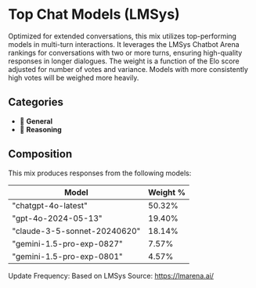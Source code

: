 # Top Chat Models (LMSys)

Optimized for extended conversations, this mix utilizes top-performing models in multi-turn interactions. It leverages the LMSys Chatbot Arena rankings for conversations with two or more turns, ensuring high-quality responses in longer dialogues. The weight is a function of the Elo score adjusted for number of votes and variance. Models with more consistently high votes will be weighed more heavily.

## Categories

- 💬 **General**
- 🧠 **Reasoning**

## Composition

This mix produces responses from the following models:

| Model                        | Weight % |
| ---------------------------- | -------- |
| "chatgpt-4o-latest"          | 50.32%   |
| "gpt-4o-2024-05-13"          | 19.40%   |
| "claude-3-5-sonnet-20240620" | 18.14%   |
| "gemini-1.5-pro-exp-0827"    | 7.57%    |
| "gemini-1.5-pro-exp-0801"    | 4.57%    |

Update Frequency: Based on LMSys
Source: https://lmarena.ai/
